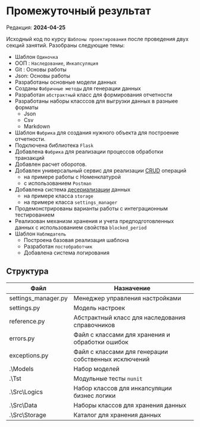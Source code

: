# Промежуточный результат
Редакция: **2024-04-25**

Исходный код по курсу `Шаблоны проектирования` после проведения двух секций занятий.
Разобраны следующие темы:
- Шаблон `Одиночка`
- ООП : `Наследование`, `Инкапсуляция`
- Git : Основы работы
- Json: Основы работы
- Разработаны основные модели данных
- Созданы `Фабричные методы` для генерации данных
- Разработан `абстрактный` класс для формирования отчетности
- Разработаны наборы класссов для выгрузки данных в разныее форматы
  * Json
  * Csv
  * Markdown
- Шаблон `Фабрика` для создания нужного объекта для построение
отчетности.  
- Подключена библиотека `Flask`  
- Добавлена `Фабрика` для реализации процессов обработки транзакций
- Добавлен расчет оборотов.
- Добавлен универсальный сервис для реализации [CRUD](https://ru.wikipedia.org/wiki/CRUD) операций
  * на примере работы с Номенклатурой
  * с использованием `Postman`
- Добавлена система [десериализации](https://ru.wikipedia.org/wiki/%D0%A1%D0%B5%D1%80%D0%B8%D0%B0%D0%BB%D0%B8%D0%B7%D0%B0%D1%86%D0%B8%D1%8F) данных
  * на примере класса `storage`
  * на примере класса `settings_manager`
- Продемонстрированы варианты работы с интеграционным тестированием   
- Реализован механизм хранения и учета предподготовленных данных с 
  использованием свойства `blocked_period`
- Шаблон `Наблюдатель`
  * Построена базовая реализация шаблона
  * Разработан `постобработчик`
  * Добавлена система логирования


## Структура

|  Файл                        | Назначение                       |
|------------------------------|----------------------------------|
| settings_manager.py          | Менеджер управления настройками  |
| settings.py                  | Модель настроек                  |
| reference.py                 | Абстрактный класс для наследования справочников |
| errors.py                    | Файл с классами для хранения и обработки ошибок |
| exceptions.py                | Файл с классами для генерации собственных исключений |
| .\Models                     | Набор моделей   |
| .\Tst                        | Модульные тесты `nunit` |
| .\Src\Logics                 | Набор классов для инкапсуляции бизнес логики |
| .\Src\Data                   | Наборы классов для хранения данных |
| .\Src\Storage                | Каталог для хранения данных |


